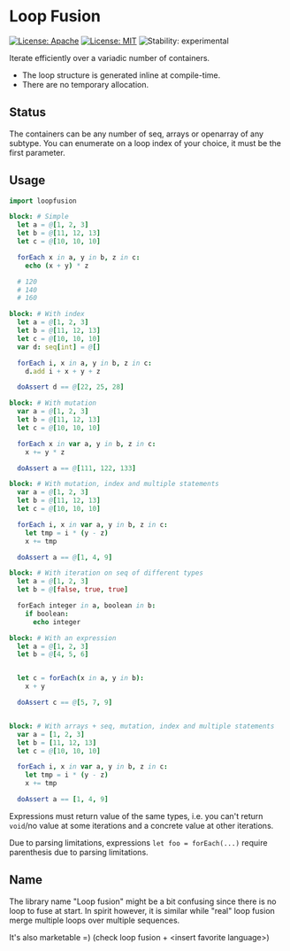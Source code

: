 # Loop Fusion

[![License: Apache](https://img.shields.io/badge/License-Apache%202.0-blue.svg)](https://opensource.org/licenses/Apache-2.0)
[![License: MIT](https://img.shields.io/badge/License-MIT-yellow.svg)](https://opensource.org/licenses/MIT)
![Stability: experimental](https://img.shields.io/badge/stability-experimental-orange.svg)

Iterate efficiently over a variadic number of containers.

  * The loop structure is generated inline at compile-time.
  * There are no temporary allocation.

## Status

The containers can be any number of seq, arrays or openarray of any subtype.
You can enumerate on a loop index of your choice, it must be the first parameter.

## Usage

```Nim
import loopfusion

block: # Simple
  let a = @[1, 2, 3]
  let b = @[11, 12, 13]
  let c = @[10, 10, 10]

  forEach x in a, y in b, z in c:
    echo (x + y) * z

  # 120
  # 140
  # 160

block: # With index
  let a = @[1, 2, 3]
  let b = @[11, 12, 13]
  let c = @[10, 10, 10]
  var d: seq[int] = @[]

  forEach i, x in a, y in b, z in c:
    d.add i + x + y + z

  doAssert d == @[22, 25, 28]

block: # With mutation
  var a = @[1, 2, 3]
  let b = @[11, 12, 13]
  let c = @[10, 10, 10]

  forEach x in var a, y in b, z in c:
    x += y * z

  doAssert a == @[111, 122, 133]

block: # With mutation, index and multiple statements
  var a = @[1, 2, 3]
  let b = @[11, 12, 13]
  let c = @[10, 10, 10]

  forEach i, x in var a, y in b, z in c:
    let tmp = i * (y - z)
    x += tmp

  doAssert a == @[1, 4, 9]

block: # With iteration on seq of different types
  let a = @[1, 2, 3]
  let b = @[false, true, true]

  forEach integer in a, boolean in b:
    if boolean:
      echo integer

block: # With an expression
  let a = @[1, 2, 3]
  let b = @[4, 5, 6]


  let c = forEach(x in a, y in b):
    x + y

  doAssert c == @[5, 7, 9]


block: # With arrays + seq, mutation, index and multiple statements
  var a = [1, 2, 3]
  let b = [11, 12, 13]
  let c = @[10, 10, 10]

  forEach i, x in var a, y in b, z in c:
    let tmp = i * (y - z)
    x += tmp

  doAssert a == [1, 4, 9]

```

Expressions must return value of the same types, i.e. you can't return `void`/no value at some iterations and a concrete value at other iterations.

Due to parsing limitations, expressions `let foo = forEach(...)` require parenthesis due to parsing limitations.

## Name

The library name "Loop fusion" might be a bit confusing since there is no loop to fuse at start.
In spirit however, it is similar while "real" loop fusion merge multiple loops over multiple sequences.

It's also marketable =) (check loop fusion + \<insert favorite language\>)
